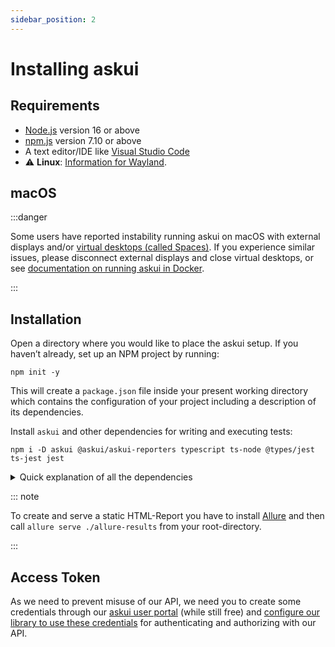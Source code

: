 ```yaml
---
sidebar_position: 2
---
```


# Installing askui

## Requirements

- [Node.js](https://nodejs.org/) version 16 or above
- [npm.js](https://www.npmjs.com/) version 7.10 or above
- A text editor/IDE like [Visual Studio Code](https://code.visualstudio.com/)
- :warning: **Linux**: [Information for Wayland](../07-Troubleshooting/linux.md#wayland).


## macOS

:::danger

Some users have reported instability running askui on macOS with external displays and/or [virtual desktops (called Spaces)](https://support.apple.com/en-gb/guide/mac-help/mh14112/mac). If you experience similar issues, please disconnect external displays and close virtual desktops, or see [documentation on running askui in Docker](../04-Continuous%20Integration/askui-ui-controller-docker-images.md).

:::

## Installation

Open a directory where you would like to place the askui setup. If you haven’t already, set up an NPM project by running:

```shell
npm init -y
```

This will create a `package.json` file inside your present working directory which contains the configuration of your project including a description of its dependencies.

Install `askui` and other dependencies for writing and executing tests:

```shell
npm i -D askui @askui/askui-reporters typescript ts-node @types/jest ts-jest jest
```

<details>
  <summary>Quick explanation of all the dependencies</summary>

- [askui](https://www.npmjs.com/package/askui): Controlling a multitude of operating systems with commands based on automatically detected screen elements etc.
- [@askui/askui-reporters](https://www.npmjs.com/package/askui-reporters): AskUI reporters for nice looking reports.
- [typescript](https://www.npmjs.com/package/typescript): Allowing you to write your tests in [TypeScript](https://www.typescriptlang.org/) instead of JavaScript
- [ts-node](https://www.npmjs.com/package/ts-node): TypeScript execution and REPL for node.js, with source map and native ESM support.
- [jest](https://www.npmjs.com/package/jest): Allowing you to write and run tests (`describe`, `it`, assertions, mocking etc.)
- [ts-jest](https://www.npmjs.com/package/ts-jest): A Jest transformer with source map support that lets you use Jest to test projects written in TypeScript
- [@types/jest](https://www.npmjs.com/package/@types/jest): Types for Jest

</details>

::: note

To create and serve a static HTML-Report you have to install [Allure](https://github.com/allure-framework/allure2#download) and then call `allure serve ./allure-results` from your root-directory.

:::

## Access Token

As we need to prevent misuse of our API, we need you to create some credentials through our [askui user portal](https://app.v2.askui.com/) (while still free) and [configure our library to use these credentials](../../api/Configuration/askui-ui-control-client#credentials) for authenticating and authorizing with our API.
